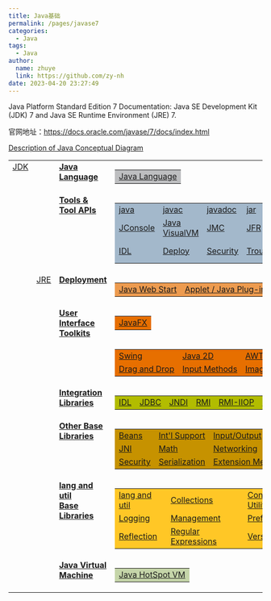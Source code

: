 ```yaml
---
title: Java基础
permalink: /pages/javase7
categories: 
  - Java
tags: 
  - Java
author: 
  name: zhuye
  link: https://github.com/zy-nh
date: 2023-04-20 23:27:49
---
```


Java Platform Standard Edition 7 Documentation: Java SE Development Kit (JDK) 7 and Java SE Runtime Environment (JRE) 7.

官网地址：https://docs.oracle.com/javase/7/docs/index.html

<p>
    <a name="javasemaincontent"></a>
    <a href="https://docs.oracle.com/javase/7/docs/technotes/guides/desc_jdk_structure.html">Description of Java Conceptual Diagram</a> 
</p>

<table summary="" class="table" cellspacing="0" cellpadding="0">

<!-- Row 1 of 9 -->

  <tbody><tr valign="top">
    <td class="tdleftside" rowspan="9">
      <a href="https://docs.oracle.com/javase/7/docs/technotes/guides/index.html#jre-jdk" class="atext">JDK</a>
    </td>
    <td rowspan="2">&nbsp;</td>
    <td class="tdhead" title="Java programming language">
      <a href="https://docs.oracle.com/javase/7/docs/technotes/guides/language/index.html" class="ahead" alt="Java programming language">
        <b>Java Language</b>
      </a>
    </td>
    <!-- Java Language -->
    <td>
      <table class="tablerows" summary="">
        <tbody><tr>
          <td class="tdbody" bgcolor="#BDBEC0">
            <a href="https://docs.oracle.com/javase/7/docs/technotes/guides/language/index.html" class="atext" alt="Java Programming Language">Java Language</a>
          </td>
        </tr>
      </tbody></table>
    </td>
    <td rowspan="4">&nbsp;</td>
  </tr>
  
  <!-- Row 2 of 9 -->
  <tr valign="top">
    <td class="tdhead" title="Tools and Tool APIs">
      <a href="https://docs.oracle.com/javase/7/docs/technotes/tools/index.html" class="ahead" alt="Tools and APIs for software development">
        <b>Tools &amp;<br>
        Tool APIs</b>
      </a>
    </td>
    <td>
      <table class="tablerows" summary="">
        <tbody><tr>
          <td class="tdbody" bgcolor="#A3B8CB" title="Java runtime launcher">
            <a href="https://docs.oracle.com/javase/7/docs/technotes/tools/windows/java.html" class="atext" alt="Java runtime launcher">java</a>
          </td>
          <td class="tdbody" bgcolor="#A3B8CB" title="Java compiler">
            <a href="https://docs.oracle.com/javase/7/docs/technotes/guides/javac/index.html" class="atext" alt="Compile Java language code">javac</a>
          </td>
          <td class="tdbody" bgcolor="#A3B8CB" title="Java documentation generator">
            <a href="https://docs.oracle.com/javase/7/docs/technotes/guides/javadoc/index.html" class="atext" alt="Generate HTML pages that describe classes and class members.">javadoc</a>
          </td>
          <td class="tdbody" bgcolor="#A3B8CB" title="Java archive tool">
            <a href="https://docs.oracle.com/javase/7/docs/technotes/guides/jar/index.html" class="atext" alt="Java archive tool">jar</a>
          </td>
          <td class="tdbody" bgcolor="#A3B8CB" title="Java class file disassembler">
            <a href="https://docs.oracle.com/javase/7/docs/technotes/tools/windows/javap.html" class="atext" alt="Java class file disassembler">javap</a>
          </td>
          <td class="tdbody" colspan="2" bgcolor="#A3B8CB" title="Java Platform Debugger Architecture">
            <a href="https://docs.oracle.com/javase/7/docs/technotes/guides/jpda/index.html" class="atext" alt="Java Platform Debugger Architecture">JPDA</a>
          </td>
        </tr>
        <tr>
          <td class="tdbody" bgcolor="#A3B8CB" title="jconsole">
            <a href="https://docs.oracle.com/javase/7/docs/technotes/tools/index.html#jconsole" class="atext" alt="jconsole">JConsole</a>
          </td>
          <td class="tdbody" bgcolor="#A3B8CB" title="Java VisualVM">
            <a href="https://docs.oracle.com/javase/7/docs/technotes/guides/visualvm/index.html" class="atext" alt="Java VisualVM">Java VisualVM</a>
          </td>
          <td class="tdbody" bgcolor="#A3B8CB" title="Java Mission Control">
            <a alt="Java Mission Control" href="https://docs.oracle.com/javase/7/docs/technotes/guides/jmc/index.html" class="atext">JMC</a>
          </td>
          <td class="tdbody" bgcolor="#A3B8CB" title="Java Flight Recorder">
            <a alt="Java Flight Recorder" href="https://docs.oracle.com/javase/7/docs/technotes/guides/jfr/index.html" class="atext">JFR</a>
          </td>
          <td class="tdbody" bgcolor="#A3B8CB" title="Java DB">
            <a href="http://docs.oracle.com/javadb/index_jdk7.html" class="atext" alt="Java DB">Java DB</a>
          </td>
          <td class="tdbody" bgcolor="#A3B8CB" title="Internationalization tools">
            <a href="https://docs.oracle.com/javase/7/docs/technotes/tools/index.html#intl" class="atext" alt="Internationalization tools">Int'l</a>
          </td>
          <td class="tdbody" bgcolor="#A3B8CB" title="Java Virtual Machine Tool Interface">
            <a href="https://docs.oracle.com/javase/7/docs/technotes/guides/jvmti/index.html" class="atext" alt="Java Virtual Machine Tool Interface">JVM TI</a>
          </td>
        </tr>  
        <tr>
          <td class="tdbody" bgcolor="#A3B8CB" title="Interface Definition Language and RMI-IIOP tools">
            <a href="https://docs.oracle.com/javase/7/docs/technotes/tools/index.html#idl" class="atext" alt="IDL and RMI-IIOP tools">IDL</a>
          </td>
          <td class="tdbody" bgcolor="#A3B8CB" title="Deployment, Plug-in and Web Start tools">
            <a href="https://docs.oracle.com/javase/7/docs/technotes/tools/index.html#deployment" class="atext" alt="Deployment, Plug-in and Web Start tools">Deploy</a>
          </td>
          <td class="tdbody" bgcolor="#A3B8CB" title="Security tools">
            <a href="https://docs.oracle.com/javase/7/docs/technotes/tools/index.html#security" class="atext" alt="Security tools">Security</a>
          </td>
          <td class="tdbody" bgcolor="#A3B8CB" title="Troubleshooting tools">
            <a href="https://docs.oracle.com/javase/7/docs/technotes/tools/index.html#troubleshoot" class="atext" alt="Troubleshooting tools">Troubleshoot</a>
          </td>
          <td class="tdbody" bgcolor="#A3B8CB" title="Scripting tools">
            <a href="https://docs.oracle.com/javase/7/docs/technotes/tools/index.html#scripting" class="atext" alt="Scripting tools">Scripting</a>
          </td>
          <td class="tdbody" bgcolor="#A3B8CB" title="Java Web Services Tools">
            <a href="https://docs.oracle.com/javase/7/docs/technotes/tools/index.html#webservices" class="atext" alt="Java Web Services Tools">Web Services</a>
          </td>
          <td class="tdbody" colspan="2" bgcolor="#A3B8CB" title="Remote Method Invocation tools">
            <a href="https://docs.oracle.com/javase/7/docs/technotes/tools/index.html#rmi" class="atext" alt="Remote Method Invocation tools">RMI</a>
          </td>
        </tr>
      </tbody></table>
    </td>
  </tr>


  
  <!-- Row 3 of 9 -->
  <tr valign="top">
    <td rowspan="7" class="tdleftside" title="Java Runtime Environment">
      <a href="https://docs.oracle.com/javase/7/docs/technotes/guides/index.html#jre-jdk" class="atext">JRE</a>
    </td>
    <td class="tdhead" title="Deployment Technologies">
      <a href="https://docs.oracle.com/javase/7/docs/technotes/guides/jweb/index.html" class="ahead" alt="Deployment">
        <b>Deployment</b>
      </a>
    </td>
    <td>
      <table class="tablerows" summary="">
        <tbody><tr>
          <td class="tdbody" bgcolor="#ED9B4F" title="Java Web Start">
            <a href="https://docs.oracle.com/javase/7/docs/technotes/guides/javaws/index.html" class="atext" alt="Seamlessly download and launch a Java application">Java Web Start</a>
          </td>
          <td class="tdbody" bgcolor="#ED9B4F" title="Java Plug-In for browsers">
            <a href="https://docs.oracle.com/javase/7/docs/technotes/guides/jweb/applet/applet_dev_guide.html" class="atext" alt="Use the JRE in your browser to run applets or Java beans">Applet / Java Plug-in</a>
          </td>
        </tr>
      </tbody></table>
    </td>
  </tr>
  
  <!-- Row 4 of 9 -->
  <tr valign="top">
    <td class="tdhead" rowspan="2" title="User Interface programming">
      <a href="https://docs.oracle.com/javase/7/docs/technotes/guides/index.html#userinterface" class="ahead">
        <b>User Interface<br>Toolkits</b>
      </a>
    </td>
    <td>
      <table class="tablerows" summary="">
        <tbody><tr>
          <td class="tdbody" bgcolor="#E76F00" title="JavaFX">
            <a href="http://docs.oracle.com/javafx/2/" class="atext" alt="Set of graphics and media API that simplify development of data-driven enterprise client applications.">JavaFX</a>
          </td>
        </tr>
      </tbody></table>
    </td>
  </tr>
  
  <!-- Row 5 of 9 -->
  <tr valign="top">
    <td>
      <table class="tablerows" summary="">
        <tbody><tr>
          <td class="tdbody" bgcolor="#E76F00" title="Graphical user interface components">
            <a href="https://docs.oracle.com/javase/7/docs/technotes/guides/swing/index.html" class="atext" alt="GUI components for creating graphical user interfaces with pluggable look and feel">Swing</a>
          </td>
          <td class="tdbody" bgcolor="#E76F00" title="2D graphics, text and images">
            <a href="https://docs.oracle.com/javase/7/docs/technotes/guides/2d/index.html" class="atext" alt="Incorporate high-quality 2D graphics, text and images">Java 2D</a>
          </td>
          <td class="tdbody" bgcolor="#E76F00" title="Abstract Window Toolkit">
            <a href="https://docs.oracle.com/javase/7/docs/technotes/guides/awt/index.html" class="atext" alt="Abstract Window Toolkit for graphical user interface programming">AWT</a>
          </td>
          <td class="tdbody" colspan="2" bgcolor="#E76F00" title="Assistive technologies for user interfaces">
            <a href="https://docs.oracle.com/javase/7/docs/technotes/guides/access/index.html" class="atext" alt="Enable assistive technologies for user interfaces">Accessibility</a>
          </td>
        </tr>
        <tr>
          <td class="tdbody" bgcolor="#E76F00" title="Drag and drop data transfer">
            <a href="https://docs.oracle.com/javase/7/docs/technotes/guides/dragndrop/index.html" class="atext" alt="Drag and drop support between Java applications and native applications">
              Drag and Drop</a>
          </td>
          <td class="tdbody" bgcolor="#E76F00" title="Input Method Framework">
            <a href="https://docs.oracle.com/javase/7/docs/technotes/guides/imf/index.html" class="atext" alt="Input Method Framework for text editing components and input methods">Input Methods</a>
          </td>
          <td class="tdbody" bgcolor="#E76F00" title="Image input/output API">
            <a href="https://docs.oracle.com/javase/7/docs/technotes/guides/imageio/index.html" class="atext" alt="Pluggable architecture for images accessed across a network">Image I/O</a>
          </td>
          <td class="tdbody" bgcolor="#E76F00" title="Print service API">
            <a href="https://docs.oracle.com/javase/7/docs/technotes/guides/jps/index.html" class="atext" alt="API for printing">Print Service</a>
          </td>
          <td class="tdbody" bgcolor="#E76F00" title="MIDI API">
            <a href="https://docs.oracle.com/javase/7/docs/technotes/guides/sound/index.html" class="atext" alt="API for capturing, processing, and playing back audio and MIDI data">Sound</a>
          </td>
        </tr>
      </tbody></table>
    </td>
    <td class="tdrightside" rowspan="5" title="Java SE API. See API Documentation section for more links.">
      <a href="https://docs.oracle.com/javase/7/docs/api/index.html" class="atext">Java SE<br>API</a>
    </td>
  </tr>
  
  
  <!-- Row 6 of 9 -->
  <tr valign="top">
    <td class="tdhead" title="Integration libraries">
      <a href="https://docs.oracle.com/javase/7/docs/technotes/guides/index.html#integration" class="ahead">
        <b>Integration<br>Libraries</b>
      </a>
    </td>
    <td>
      <table class="tablerows" summary="">
        <tbody><tr>
          <td class="tdbody" bgcolor="#B2BC00" title="CORBA Interface Definition Language API">
            <a href="https://docs.oracle.com/javase/7/docs/technotes/guides/idl/index.html" class="atext" alt="Interfaces defined in CORBA Interface Definition Language">IDL</a>
          </td>
          <td class="tdbody" bgcolor="#B2BC00" title="Java Database Connectivity API">
            <a href="https://docs.oracle.com/javase/7/docs/technotes/guides/jdbc/index.html" class="atext" alt="Java Database Connectivity">JDBC</a>
          </td>
          <td class="tdbody" bgcolor="#B2BC00" title="Java Naming and Directory Interface API">
            <a href="https://docs.oracle.com/javase/7/docs/technotes/guides/jndi/index.html" class="atext" alt="Java Naming and Directory Interface">JNDI</a>
          </td>
          <td class="tdbody" bgcolor="#B2BC00" title="Remote Method Invocation API">
            <a href="https://docs.oracle.com/javase/7/docs/technotes/guides/rmi/index.html" class="atext" alt="Remote Method Invocation">RMI</a>
          </td>
          <td class="tdbody" bgcolor="#B2BC00" title="RMI interfaces over IIOP">
            <a href="https://docs.oracle.com/javase/7/docs/technotes/guides/rmi-iiop/index.html" class="atext" alt="RMI interfaces using IIOP as the underlying transport">RMI-IIOP</a>
          </td>
          <td class="tdbody" bgcolor="#B2BC00" title="Scripting for the Java Platform">
            <a href="https://docs.oracle.com/javase/7/docs/technotes/guides/scripting/index.html" class="atext" alt="Scripting for the Java Platform">Scripting</a>
          </td>
        </tr>
      </tbody></table>
    </td>
  </tr>
  <!-- Row 7 of 9 -->
  <tr valign="top">
    <td class="tdhead" title="Base libraries other than java.lang and java.util">
      <a href="https://docs.oracle.com/javase/7/docs/technotes/guides/index.html#otherbase" class="ahead" alt="Base libraries other than lang and util">
        <b>Other Base<br>Libraries</b>
      </a>
    </td>
    <td>
      <table class="tablerows" summary="">
        <tbody><tr>
          <td class="tdbody" bgcolor="#C69200" title="Java Beans component API">
            <a href="https://docs.oracle.com/javase/7/docs/technotes/guides/beans/index.html" class="atext" alt="Java Beans component API">Beans</a>
          </td>
          <td class="tdbody" bgcolor="#C69200" title="Internationalization of applications">
            <a href="https://docs.oracle.com/javase/7/docs/technotes/guides/intl/index.html" class="atext" alt="Application internationalization">Int'l Support</a>
          </td>
          <td class="tdbody" bgcolor="#C69200" title="Input/Output API">
            <a href="https://docs.oracle.com/javase/7/docs/technotes/guides/io/index.html" class="atext" alt="Input and output through data streams, serialization and file systems">Input/Output</a>
          </td>
          <td class="tdbody" bgcolor="#C69200" title="Java Management Extensions">
            <a href="https://docs.oracle.com/javase/7/docs/technotes/guides/jmx/index.html" class="atext" alt="Java Management Extensions">JMX</a>
          </td>
        </tr>
        <tr>
          <td class="tdbody" bgcolor="#C69200" title="Java Native Interface">
            <a href="https://docs.oracle.com/javase/7/docs/technotes/guides/jni/index.html" class="atext" alt="Java Native Interface">JNI</a>
          </td>
          <td class="tdbody" bgcolor="#C69200" title="Math classes">
            <a href="https://docs.oracle.com/javase/7/docs/technotes/guides/math/index.html" class="atext" alt="Floating point and arbitrary-precision math">Math</a>
          </td>
          <td class="tdbody" bgcolor="#C69200" title="Networking API">
            <a href="https://docs.oracle.com/javase/7/docs/technotes/guides/net/index.html" class="atext" alt="Networking API">Networking</a>
          </td>
          <td class="tdbody" bgcolor="#C69200" title="Endorsed Standards Override Mechanism">
            <a href="https://docs.oracle.com/javase/7/docs/technotes/guides/standards/index.html" class="atext" alt="Endorsed Standards Override Mechanism">Override Mechanism</a>
          </td>
        </tr>
        <tr>
          <td class="tdbody" bgcolor="#C69200" title="Security API">
            <a href="https://docs.oracle.com/javase/7/docs/technotes/guides/security/index.html" class="atext" alt="Writing secure applications">Security</a>
          </td>
          <td class="tdbody" bgcolor="#C69200" title="Object Serialization">
            <a href="https://docs.oracle.com/javase/7/docs/technotes/guides/serialization/index.html" class="atext" alt="Java input/output classes with object support serialization">Serialization</a>
          </td>
          <td class="tdbody" bgcolor="#C69200" title="Package extension mechanism">
            <a href="https://docs.oracle.com/javase/7/docs/technotes/guides/extensions/index.html" class="atext" alt="Mechanism for JVM to use optional packages">Extension Mechanism</a>
          </td>
          <td class="tdbody" bgcolor="#C69200" nowrap="nowrap" title="Java API for XML Processing">
            <a href="https://docs.oracle.com/javase/7/docs/technotes/guides/xml/index.html" class="atext" alt="Java API for Extensible Markup Language Processing">XML JAXP</a>
          </td>
        </tr>
      </tbody></table>
    </td>
  </tr>
  
 
  <!-- Row 8 of 9 -->
  <tr valign="top">
    <td class="tdhead" title="java.lang and java.util libraries">
      <a href="https://docs.oracle.com/javase/7/docs/technotes/guides/index.html#langutil" class="ahead">
        <b>lang and util<br>Base Libraries</b>
      </a>
    </td>
    <td>
      <table class="tablerows" summary="">
        <tbody><tr>
          <td class="tdbody" bgcolor="#FFC726" title="java.lang and java.util packages">
            <a href="https://docs.oracle.com/javase/7/docs/technotes/guides/lang/index.html" class="atext" alt="java.lang and java.util packages">lang and util</a>
          </td>
          <td class="tdbody" bgcolor="#FFC726" title="Collections framework">
            <a href="https://docs.oracle.com/javase/7/docs/technotes/guides/collections/index.html" class="atext" alt="Framework for representing and manipulating collections">Collections</a>
          </td>
          <td class="tdbody" bgcolor="#FFC726" title="Concurrency utilities">
            <a href="https://docs.oracle.com/javase/7/docs/technotes/guides/concurrency/index.html" class="atext" alt="Concurrency utilities">Concurrency Utilities</a>
          </td>
          <td class="tdbody" colspan="2" bgcolor="#FFC726" title="Java archive file format">
            <a href="https://docs.oracle.com/javase/7/docs/technotes/guides/jar/index.html" class="atext" alt="Platform-independent file format that aggregates many files into one">JAR</a>
          </td>
        </tr>
        <tr>
          <td class="tdbody" bgcolor="#FFC726" title="Logging API">
            <a alt="Logging features" href="https://docs.oracle.com/javase/7/docs/technotes/guides/logging/index.html" class="atext">Logging</a>
          </td>
          <td class="tdbody" bgcolor="#FFC726" title="JVM Monitoring and Management">
            <a href="https://docs.oracle.com/javase/7/docs/technotes/guides/management/index.html" class="atext" alt="Java virtual machine monitoring and management">Management</a>
          </td>
          <td class="tdbody" bgcolor="#FFC726" title="Preferences API">
            <a alt="Preferences" href="https://docs.oracle.com/javase/7/docs/technotes/guides/preferences/index.html" class="atext">Preferences API</a>
          </td>
          <td class="tdbody" colspan="2" bgcolor="#FFC726" title="Reference Objects API">
            <a alt="Reference Objects API" href="https://docs.oracle.com/javase/7/docs/api/java/lang/ref/package-summary.html" class="atext">Ref Objects</a>
          </td>
        </tr>
        <tr>
          <td class="tdbody" bgcolor="#FFC726" title="Reflection API">
            <a href="https://docs.oracle.com/javase/7/docs/technotes/guides/reflection/index.html" class="atext" alt="Introspection of loaded classes and objects">Reflection</a>
          </td>
          <td class="tdbody" bgcolor="#FFC726" title="Regular expressions">
            <a alt="Regular expressions" href="https://docs.oracle.com/javase/7/docs/api/java/util/regex/package-summary.html" class="atext">Regular Expressions</a>
          </td>
          <td class="tdbody" bgcolor="#FFC726" title="Package version identification">
            <a href="https://docs.oracle.com/javase/7/docs/technotes/guides/versioning/index.html" class="atext" alt="Package Version Identification">Versioning</a>
          </td>
          <td class="tdbody" bgcolor="#FFC726" title="Zip and gzip file formats">
            <a href="https://docs.oracle.com/javase/7/docs/api/java/util/zip/package-summary.html" class="atext" alt="Reading and writing ZIP and GZIP file formats">Zip</a>
          </td>
          <td class="tdbody" bgcolor="#FFC726" title="Instrumentation">
            <a href="https://docs.oracle.com/javase/7/docs/technotes/guides/instrumentation/index.html" class="atext" alt="instrumentation">Instrumentation</a>
          </td>
        </tr>
      </tbody></table>
    </td>
  </tr>
  
 
  <!-- Row 9 of 9 -->
  <tr valign="top">
    <td class="tdhead" title="Java Virtual Machine">
      <a alt="Java Virtual Machine" href="https://docs.oracle.com/javase/7/docs/technotes/guides/vm/index.html" class="ahead">
        <b>Java Virtual Machine</b>
      </a>
    </td>
    <td>
      <table class="tablerows" summary="">
        <tbody>
            <tr>
                <td class="tdbody" bgcolor="#C5D5A9">
                    <a alt="Java HotSpot VM" href="https://docs.oracle.com/javase/7/docs/technotes/guides/vm/index.html" class="atext">Java HotSpot VM</a>
                </td>
            </tr>
        </tbody>
      </table>
    </td>
    <td>&nbsp;</td>
  </tr>
</tbody>
</table>